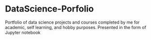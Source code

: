 # DataScience-Porfolio
Portfolio of data science projects and courses completed by me for academic, self learning, and hobby purposes. Presented in the form of Jupyter notebook
